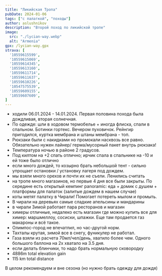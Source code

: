 ```yaml
---
title: "Ликийская Тропа"
pubDate: 2024-01-06
tags: ["с палаткой", "походы"]
author: aslushnikov
description: "Второй поход по ликийской тропе"
image:
  src: "./lycian-way.webp" 
  alt: "Armenia"
gpx: /lycian-way.gpx
strava: [
  '10559615599',
  '10559615069',
  '10559614345',
  '10559613160',
  '10559611714',
  '10559611637',
  '10559610226',
  '10547575539',
  '10559609155',
  '10559607609',
]
---
```


- ходили 06.01.2024 - 14.01.2024. Первая половина похода была дождливая, вторая солнечная. 
- По одежде: шли в ходовом термобелье + иногда флиска, спали в спальном. Ботинки гортекс. Вечером пуховичок. Рейнгир пригодился, куртка мембрана и штаны мембрана - топ. 
- Рюкзаки были с накидками но промокали насквозь все равно. Обязательно нужен лайнер/ герма/мусорный пакет внутрь рюкзака! 
- Температура ночью в районе 2 градусов.
- Под килтом на +2 спать отлично; ирчик спала в спальнике на -10 и ей тоже было отлично 
- если много дождей, то козырно брать небольшой тент - сильно упрощает остановки / установку лагеря под дождем. 
- мы взяли много орехов и почти их не съели. Ленились считать
- на тропе много магазинов, но первые 4 дня все были закрыты. По середине есть открытый кемпинг panoramic: еда + домик с душем + платформы для палаток (залитые дождем в нашем случае)
- коты метят палатку в Чирали! Помогает потереть мылом и промыть. 
- В чирали на деревьях самые сладкие апельсины и мандарины
- в чирали Зимой работает пара ресторанов и магазин
- химеры отличные, недалеко есть магазин где можно купить все для химер: маршмеллоу, сосиски, шпажки. Еще там продается газ макароны и всё такое. 
- Олимпос-город не впечатлил, но час-другой норм.
- Тахталы крутая, зимой все в снегу, фуникулер не работал.
- Газа взяли из расчета 70мл/чел/день, хватило более чем. Одного большого баллона на 2х хватало на 3.5 дня.
- если делать блинчики, то надо брать нормальную сковородку
- 4886m total elevation gain
- 115 km total distance

В целом рекомендуем и вне сезона (но нужно брать одежду для дождя)